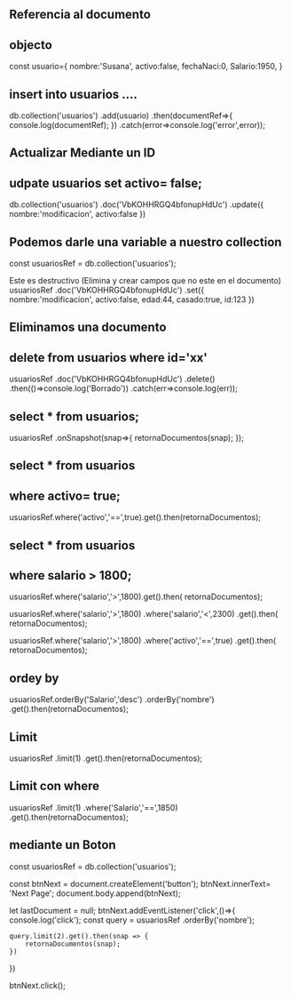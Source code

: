 ## Referencia al documento

## objecto 
const usuario={
    nombre:'Susana',
    activo:false,
    fechaNaci:0,
    Salario:1950,
}



## insert into usuarios ....
db.collection('usuarios')
    .add(usuario)
    .then(documentRef=>{
        console.log(documentRef);
    })
    .catch(error=>console.log('error',error));

## Actualizar Mediante un  ID
## udpate usuarios set activo= false; 

db.collection('usuarios')
    .doc('VbKOHHRGQ4bfonupHdUc')
    .update({
        nombre:'modificacion',
        activo:false
    })


## Podemos darle una variable a nuestro collection

const usuariosRef = db.collection('usuarios');

Este es destructivo (Elimina y crear campos que no este en el documento)
    usuariosRef
        .doc('VbKOHHRGQ4bfonupHdUc')
        .set({
            nombre:'modificacion',
            activo:false,
            edad:44,
            casado:true,
            id:123
        })

## Eliminamos una documento
## delete from usuarios where id='xx'

usuariosRef
    .doc('VbKOHHRGQ4bfonupHdUc')
    .delete()
    .then(()=>console.log('Borrado'))
    .catch(err=>console.log(err));


## select * from usuarios;


usuariosRef
    .onSnapshot(snap=>{
        retornaDocumentos(snap);
    }); 


##    select * from usuarios
##    where activo= true;


usuariosRef.where('activo','==',true).get().then(retornaDocumentos);


 ##   select * from usuarios
 ##   where salario > 1800;


usuariosRef.where('salario','>',1800).get().then( retornaDocumentos);



usuariosRef.where('salario','>',1800)
            .where('salario','<',2300)
            .get().then( retornaDocumentos);



usuariosRef.where('salario','>',1800)
            .where('activo','==',true)
            .get().then( retornaDocumentos);


## ordey by 
usuariosRef.orderBy('Salario','desc')
            .orderBy('nombre')
            .get().then(retornaDocumentos);


## Limit 
usuariosRef
    .limit(1)
    .get().then(retornaDocumentos);

## Limit con where 
usuariosRef
    .limit(1)
    .where('Salario','==',1850)
    .get().then(retornaDocumentos);


## mediante un  Boton 


const usuariosRef = db.collection('usuarios');


const btnNext = document.createElement('button');
btnNext.innerText= 'Next Page';
document.body.append(btnNext);

let lastDocument = null;
btnNext.addEventListener('click',()=>{
    console.log('click');
    const query = usuariosRef
                        .orderBy('nombre');

    query.limit(2).get().then(snap => {
        retornaDocumentos(snap);
    })
})

btnNext.click();